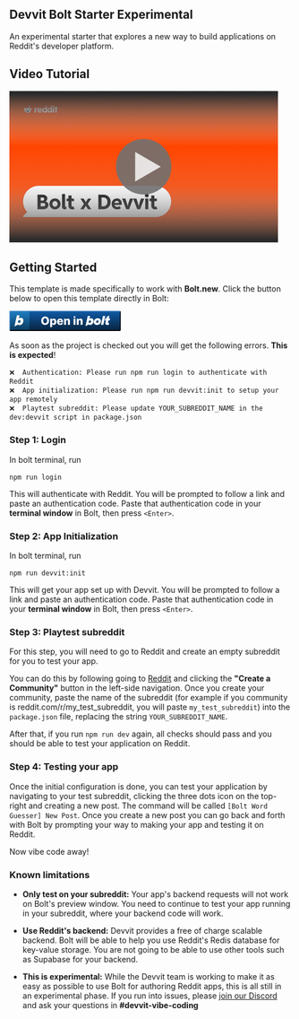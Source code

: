 ## Devvit Bolt Starter Experimental

An experimental starter that explores a new way to build applications on Reddit's developer platform.

## Video Tutorial

[![Video Tutorial](docs-img/video-preview.png)](https://www.youtube.com/watch?v=uI85NRCoQNU)

## Getting Started

This template is made specifically to work with **Bolt.new**.
Click the button below to open this template directly in Bolt:

[![Open In Bolt](docs-img/open-in-bolt-1x.png)](https://bolt.new/github.com/reddit/devvit-bolt-starter-experimental)

As soon as the project is checked out you will get the following errors.
**This is expected**!

```
❌  Authentication: Please run npm run login to authenticate with Reddit
❌  App initialization: Please run npm run devvit:init to setup your app remotely
❌  Playtest subreddit: Please update YOUR_SUBREDDIT_NAME in the dev:devvit script in package.json
```

### Step 1: Login

In bolt terminal, run

```
npm run login
```

This will authenticate with Reddit. You will be prompted to follow a link and paste an authentication code.
Paste that authentication code in your **terminal window** in Bolt, then press `<Enter>`.

### Step 2: App Initialization

In bolt terminal, run

```
npm run devvit:init
```

This will get your app set up with Devvit. You will be prompted to follow a link and paste an authentication code. Paste that authentication code in your **terminal window** in Bolt, then press `<Enter>`.

### Step 3: Playtest subreddit

For this step, you will need to go to Reddit and create an empty subreddit for you to test your app.

You can do this by following going to [Reddit](https://www.reddit.com) and clicking the **"Create a Community"** button in the left-side navigation. Once you create your community, paste the name of the subreddit (for example if you community is reddit.com/r/my_test_subreddit, you will paste `my_test_subreddit`) into the `package.json` file, replacing the string `YOUR_SUBREDDIT_NAME`.

After that, if you run `npm run dev` again, all checks should pass and you should be able to test your application on Reddit.

### Step 4: Testing your app

Once the initial configuration is done, you can test your application by navigating to your test subreddit, clicking the three dots icon on the top-right and creating a new post. The command will be called `[Bolt Word Guesser] New Post`. Once you create a new post you can go back and forth with Bolt by prompting your way to making your app and testing it on Reddit.

Now vibe code away!

### Known limitations

- **Only test on your subreddit:** Your app's backend requests will not work on Bolt's preview window. You need to continue to test your app running in your subreddit, where your backend code will work.

- **Use Reddit's backend:** Devvit provides a free of charge scalable backend. Bolt will be able to help you use Reddit's Redis database for key-value storage. You are not going to be able to use other tools such as Supabase for your backend.

- **This is experimental:** While the Devvit team is working to make it as easy as possible to use Bolt for authoring Reddit apps, this is all still in an experimental phase. If you run into issues, please [join our Discord](https://discord.com/invite/Cd43ExtEFS) and ask your questions in **#devvit-vibe-coding**
